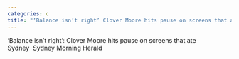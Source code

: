 ```yaml
---
categories: c
title: "‘Balance isn’t right’ Clover Moore hits pause on screens that ate Sydney  Sydney Morning Herald"
---
```

‘Balance isn’t right’: Clover Moore hits pause on screens that ate Sydney&nbsp;&nbsp;Sydney Morning Herald